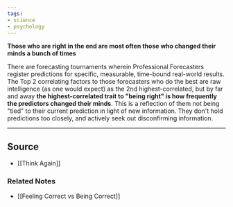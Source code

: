 ```yaml
---
tags:
- science
- psychology
---
```

**Those who are right in the end are most often those who changed their minds a bunch of times**

There are forecasting tournaments wherein Professional Forecasters register predictions for specific, measurable, time-bound real-world results. The Top 2 correlating factors to those forecasters who do the best are raw intelligence (as one would expect) as the 2nd highest-correlated, but by far and away **the highest-correlated trait to "being right" is how frequently the predictors changed their minds**. This is a reflection of them not being "tied" to their current prediction in light of new information. They don't hold predictions too closely, and actively seek out disconfirming information.

---

## Source
- [[Think Again]]

### Related Notes
- [[Feeling Correct vs Being Correct]]